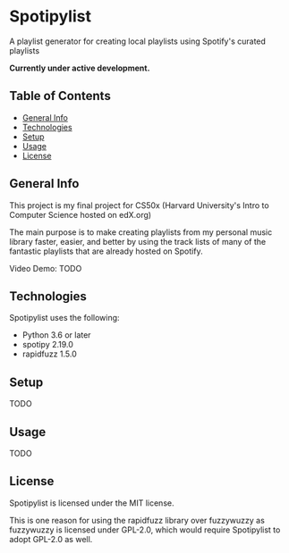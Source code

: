 # Spotipylist
A playlist generator for creating local playlists using Spotify's curated playlists

**Currently under active development.**

## Table of Contents
- [General Info](#General-Info)
- [Technologies](#Technologies)
- [Setup](#Setup)
- [Usage](#Usage)
- [License](#License)

## General Info
This project is my final project for CS50x (Harvard University's Intro to Computer Science hosted on edX.org)

The main purpose is to make creating playlists from my personal music library faster, easier, and better by using the track lists of many of the fantastic playlists that are already hosted on Spotify.

Video Demo: TODO

## Technologies
Spotipylist uses the following:
- Python 3.6 or later
- spotipy 2.19.0
- rapidfuzz 1.5.0

## Setup
TODO

## Usage
TODO

## License
Spotipylist is licensed under the MIT license. 

This is one reason for using the rapidfuzz library over fuzzywuzzy as fuzzywuzzy is licensed under GPL-2.0, which would require Spotipylist to adopt GPL-2.0 as well.